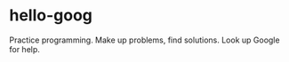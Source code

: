 hello-goog
==========

Practice programming. Make up problems, find solutions. Look up Google for help. 
